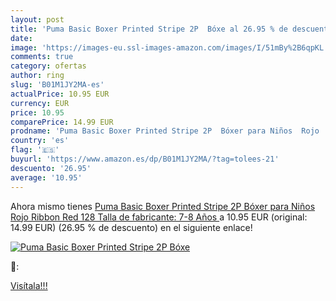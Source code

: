 ```yaml
---
layout: post
title: 'Puma Basic Boxer Printed Stripe 2P  Bóxe al 26.95 % de descuento'
date: 
image: 'https://images-eu.ssl-images-amazon.com/images/I/51mBy%2B6qpKL._SL200_.jpg'
comments: true
category: ofertas
author: ring
slug: 'B01M1JY2MA-es'
actualPrice: 10.95 EUR
currency: EUR
price: 10.95
comparePrice: 14.99 EUR
prodname: 'Puma Basic Boxer Printed Stripe 2P  Bóxer para Niños  Rojo  Ribbon Red   128  Talla de fabricante: 7-8 Años '
country: 'es'
flag: '🇪🇸'
buyurl: 'https://www.amazon.es/dp/B01M1JY2MA/?tag=tolees-21'
descuento: '26.95'
average: '10.95'
---
```


Ahora mismo tienes [Puma Basic Boxer Printed Stripe 2P  Bóxer para Niños  Rojo  Ribbon Red   128  Talla de fabricante: 7-8 Años ](https://www.amazon.es/dp/B01M1JY2MA/?tag=tolees-21) a 10.95 EUR (original: 14.99 EUR) (26.95 %  de descuento) en el siguiente enlace!

[![Puma Basic Boxer Printed Stripe 2P  Bóxe](https://images-eu.ssl-images-amazon.com/images/I/51mBy%2B6qpKL._SL200_.jpg)](https://www.amazon.es/dp/B01M1JY2MA/?tag=tolees-21)

🔎:


[Visítala!!!](https://www.amazon.es/dp/B01M1JY2MA/?tag=tolees-21)

